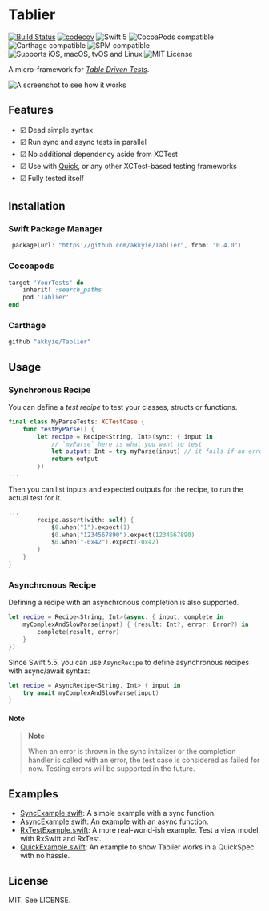 # Tablier

[![Build Status](https://travis-ci.com/akkyie/Tablier.svg?branch=master)](https://travis-ci.com/akkyie/Tablier)
[![codecov](https://codecov.io/gh/akkyie/Tablier/branch/master/graph/badge.svg)](https://codecov.io/gh/akkyie/Tablier)
![Swift 5](https://img.shields.io/badge/swift-5-orange.svg)
![CocoaPods compatible](https://img.shields.io/cocoapods/v/Tablier.svg)
![Carthage compatible](https://img.shields.io/badge/carthage-compatible-brightgreen.svg)
![SPM compatible](https://img.shields.io/badge/SPM-Compatible-brightgreen.svg)
![Supports iOS, macOS, tvOS and Linux](https://img.shields.io/badge/platform-iOS%20%7C%20macOS%20%7C%20tvOS%20%7C%20linux-lightgrey.svg)
![MIT License](https://img.shields.io/badge/license-MIT-brightgreen.svg)

A micro-framework for [_Table Driven Tests_](https://github.com/golang/go/wiki/TableDrivenTests).

![A screenshot to see how it works](https://user-images.githubusercontent.com/1528813/59867231-9b508b00-93c8-11e9-8489-127d441c2a5b.png)

## Features

- ☑️ Dead simple syntax
- ☑️ Run sync and async tests in parallel
- ☑️ No additional dependency aside from XCTest
- ☑️ Use with [Quick](https://github.com/Quick/Quick), or any other XCTest-based testing frameworks
- ☑️ Fully tested itself

## Installation

### Swift Package Manager

```swift
.package(url: "https://github.com/akkyie/Tablier", from: "0.4.0")
```

### Cocoapods

```ruby
target 'YourTests' do
    inherit! :search_paths
    pod 'Tablier'
end
```

### Carthage

```ruby
github "akkyie/Tablier"
```

## Usage

### Synchronous Recipe

You can define a _test recipe_ to test your classes, structs or functions.

```swift
final class MyParseTests: XCTestCase {
    func testMyParse() {
        let recipe = Recipe<String, Int>(sync: { input in
            // `myParse` here is what you want to test
            let output: Int = try myParse(input) // it fails if an error is thrown
            return output
        })
...
```

Then you can list inputs and expected outputs for the recipe, to run the actual test for it.

```swift
...
        recipe.assert(with: self) {
            $0.when("1").expect(1)
            $0.when("1234567890").expect(1234567890)
            $0.when("-0x42").expect(-0x42)
        }
    }
}
```

### Asynchronous Recipe

Defining a recipe with an asynchronous completion is also supported.

```swift
let recipe = Recipe<String, Int>(async: { input, complete in
    myComplexAndSlowParse(input) { (result: Int?, error: Error?) in
        complete(result, error)
    }
})
```

Since Swift 5.5, you can use `AsyncRecipe` to define asynchronous recipes with async/await syntax:

```swift
let recipe = AsyncRecipe<String, Int> { input in
    try await myComplexAndSlowParse(input)
}
```

#### Note

> **Note**
>
> When an error is thrown in the sync initalizer or the completion handler is called with an error, the test case is considered as failed for now.
> Testing errors will be supported in the future.

## Examples

- [SyncExample.swift](/Examples/Tests/ExampleTests/SyncExample.swift): A simple example with a sync function.
- [AsyncExample.swift](/Examples/Tests/ExampleTests/AsyncExample.swift): An example with an async function.
- [RxTestExample.swift](/Examples/Tests/ExampleTests/RxTestExample.swift): A more real-world-ish example. Test a view model, with RxSwift and RxTest.
- [QuickExample.swift](/Examples/Tests/ExampleTests/QuickExample.swift): An example to show Tablier works in a QuickSpec with no hassle.

## License

MIT. See LICENSE.
